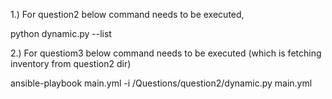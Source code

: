 1.) For question2 below command needs to be executed,

python dynamic.py --list

2.) For questiom3 below command needs to be executed (which is fetching inventory from question2 dir)

ansible-playbook main.yml -i /Questions/question2/dynamic.py main.yml
